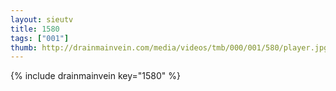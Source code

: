 ```yaml
--- 
layout: sieutv
title: 1580
tags: ["001"]
thumb: http://drainmainvein.com/media/videos/tmb/000/001/580/player.jpg
---
```

{% include drainmainvein key="1580" %} 
